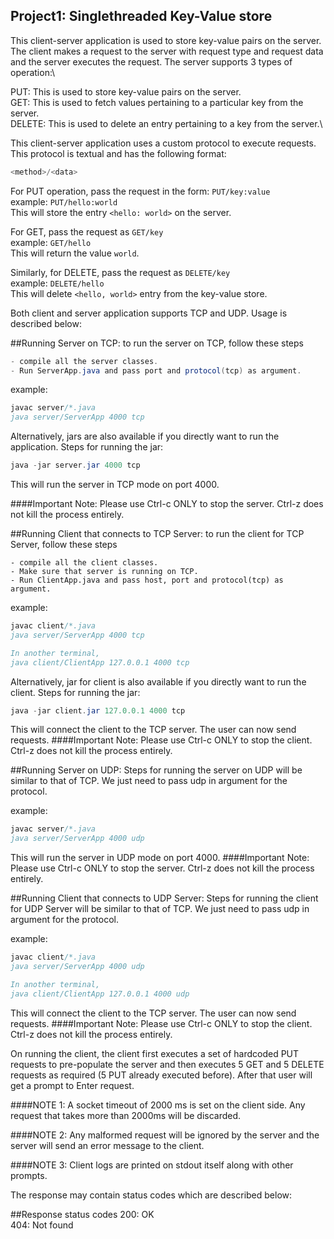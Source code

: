 ## Project1: Singlethreaded Key-Value store
This client-server application is used to store key-value pairs on the server. The client makes a 
request to the server with request type and request data and the server executes the request.
The server supports 3 types of operation:\

PUT: This is used to store key-value pairs on the server.\
GET: This is used to fetch values pertaining to a particular key from the server.\
DELETE: This is used to delete an entry pertaining to a key from the server.\

This client-server application uses a custom protocol to execute requests. This protocol is 
textual and has the following format:
```java
<method>/<data>
```

For PUT operation, pass the request in the form: ```PUT/key:value``` \
example: ```PUT/hello:world```\
This will store the entry ```<hello: world>``` on the server.

For GET, pass the request as ```GET/key``` \
example: ```GET/hello```\
This will return the value `world`.

Similarly, for DELETE, pass the request as ```DELETE/key```\
example: ```DELETE/hello```\
This will delete `<hello, world>` entry from the key-value store.

Both client and server application supports TCP and UDP. Usage is described below:

##Running Server on TCP:
to run the server on TCP, follow these steps
```java
- compile all the server classes.
- Run ServerApp.java and pass port and protocol(tcp) as argument.
```

example:
```java
javac server/*.java
java server/ServerApp 4000 tcp
```

Alternatively, jars are also available if you directly want to run the application. Steps for running the jar:
```java
java -jar server.jar 4000 tcp
```

This will run the server in TCP mode on port 4000.

####Important Note: Please use Ctrl-c ONLY to stop the server. Ctrl-z does not kill the process entirely.

##Running Client that connects to TCP Server:
to run the client for TCP Server, follow these steps
```
- compile all the client classes.
- Make sure that server is running on TCP.
- Run ClientApp.java and pass host, port and protocol(tcp) as argument.
```

example:
```java
javac client/*.java
java server/ServerApp 4000 tcp

In another terminal,
java client/ClientApp 127.0.0.1 4000 tcp
```

Alternatively, jar for client is also available if you directly want to run the client. Steps for running the jar:
```java
java -jar client.jar 127.0.0.1 4000 tcp
```

This will connect the client to the TCP server. The user can now send requests.
####Important Note: Please use Ctrl-c ONLY to stop the client. Ctrl-z does not kill the process entirely.

##Running Server on UDP:
Steps for running the server on UDP will be similar to that of TCP. We just need to 
pass udp in argument for the protocol.

example:
```java
javac server/*.java
java server/ServerApp 4000 udp
```

This will run the server in UDP mode on port 4000.
####Important Note: Please use Ctrl-c ONLY to stop the server. Ctrl-z does not kill the process entirely.

##Running Client that connects to UDP Server:
Steps for running the client for UDP Server will be similar to that of TCP. We just need to
pass udp in argument for the protocol.

example:
```java
javac client/*.java
java server/ServerApp 4000 udp

In another terminal,
java client/ClientApp 127.0.0.1 4000 udp
```

This will connect the client to the TCP server. The user can now send requests.
####Important Note: Please use Ctrl-c ONLY to stop the client. Ctrl-z does not kill the process entirely.

On running the client, the client first executes a set of hardcoded PUT requests to pre-populate the server 
and then executes 5 GET and 5 DELETE requests as required (5 PUT already executed before).
After that user will get a prompt to Enter request.

####NOTE 1: A socket timeout of 2000 ms is set on the client side. Any request that takes more than 2000ms will be discarded.

####NOTE 2: Any malformed request will be ignored by the server and the server will send an error message to the client.

####NOTE 3: Client logs are printed on stdout itself along with other prompts.


The response may contain status codes which are described below:

##Response status codes
200: OK\
404: Not found

